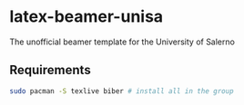 # latex-beamer-unisa
The unofficial beamer template for the University of Salerno

## Requirements
```bash
sudo pacman -S texlive biber # install all in the group
```